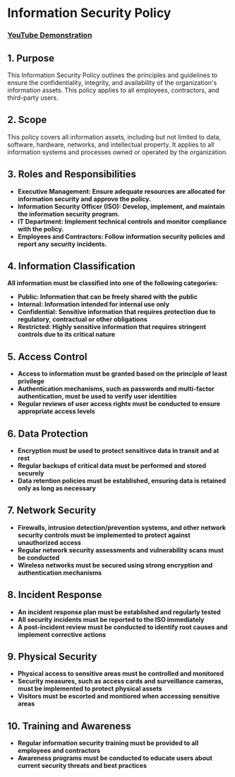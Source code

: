 <h1>Information Security Policy</h1>

 ### [YouTube Demonstration](https://youtu.be/7eJexJVCqJo)

<h2>1. Purpose</h2>
This Information Security Policy outlines the principles and guidelines to ensure the confidentiality, integrity, and availability of the organization's information assets. This policy applies to all employees, contractors, and third-party users.
<br />


<h2>2. Scope</h2>

This policy covers all information assets, including but not limited to data, software, hardware, networks, and intellectual property. It applies to all information systems and processes owned or operated by the organization.

<h2>3. Roles and Responsibilities </h2>

- <b>	Executive Management: Ensure adequate resources are allocated for information security and approve the policy.</b>
- <b> 	Information Security Officer (ISO): Develop, implement, and maintain the information security program.
- 	IT Department: Implement technical controls and monitor compliance with the policy.
- 	Employees and Contractors: Follow information security policies and report any security incidents.	

<h2>4. Information Classification</h2>

All information must be classified into one of the following categories:

- <b>Public: Information that can be freely shared with the public</b>
- Internal: Information intended for internal use only
- Confidential: Sensitive information that requires protection due to regulatory, contractual or other obligations
- Restricted: Highly sensitive information that requires stringent controls due to its critical nature

<h2>5. Access Control</h2>

- <b>Access to information must be granted based on the principle of least privilege
- Authentication mechanisms, such as passwords and multi-factor authentication, must be used to verify user identities
- Regular reviews of user access rights must be conducted to ensure appropriate access levels

<h2>6. Data Protection</h2>

- <b>Encryption must be used to protect sensitivce data in transit and at rest
- Regular backups of critical data must be performed and stored securely
- Data retention policies must be established, ensuring data is retained only as long as necessary

<h2>7. Network Security</h2>

- <b>Firewalls, intrusion detection/prevention systems, and other network security controls must be implemented to protect against unauthorized access
- Regular network security assessments and vulnerability scans must be conducted
- Wireless networks must be secured using strong encryption and authentication mechanisms

<h2>8. Incident Response</h2>

- <b>An incident response plan must be established and regularly tested
- All security incidents must be reported to the ISO immediately
- A post-incident review must be conducted to identify root causes and implement corrective actions

<h2>9. Physical Security</h2>

- <b>Physical access to sensitive areas must be controlled and monitored
- Security measures, such as access cards and surveillance cameras, must be implemented to protect physical assets
- Visitors must be escorted and montiored when accessing sensitive areas

<h2>10. Training and Awareness</h2>

- <b>Regular information security training must be provided to all employees and contractors
- Awareness programs must be conducted to educate users about current security threats and best practices
<!--
 ```diff
- text in red
+ text in green
! text in orange
# text in gray
@@ text in purple (and bold)@@
```
--!>
